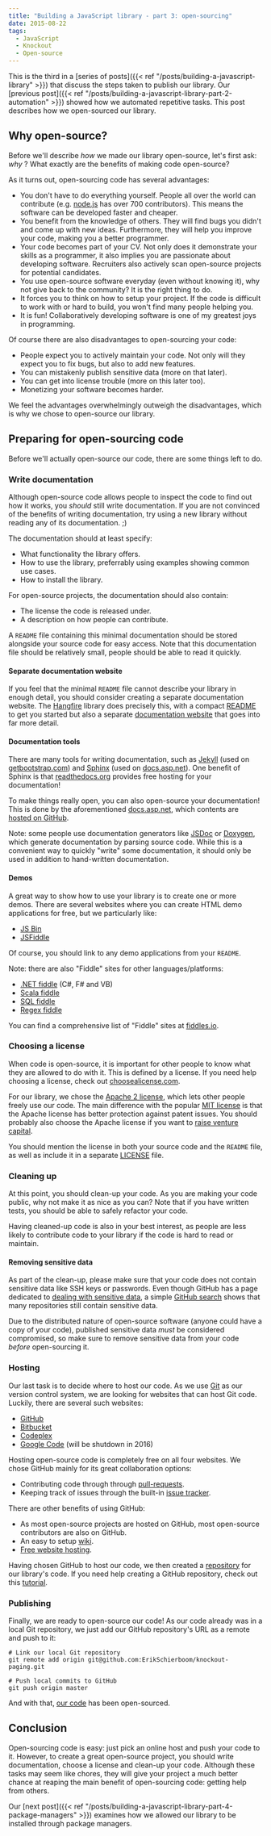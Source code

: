 ```yaml
---
title: "Building a JavaScript library - part 3: open-sourcing"
date: 2015-08-22
tags: 
  - JavaScript
  - Knockout
  - Open-source
---
```


This is the third in a [series of posts]({{< ref "/posts/building-a-javascript-library" >}}) that discuss the steps taken to publish our library. Our [previous post]({{< ref "/posts/building-a-javascript-library-part-2-automation" >}}) showed how we automated repetitive tasks. This post describes how we open-sourced our library.

## Why open-source?

Before we'll describe *how* we made our library open-source, let's first ask: *why* ? What exactly are the benefits of making code open-source?

As it turns out, open-sourcing code has several advantages:

- You don't have to do everything yourself. People all over the world can contribute (e.g. [node.js](https://github.com/nodejs/node) has over 700 contributors). This means the software can be developed faster and cheaper.
- You benefit from the knowledge of others. They will find bugs you didn't and come up with new ideas. Furthermore, they will help you improve your code, making you a better programmer.
- Your code becomes part of your CV. Not only does it demonstrate your skills as a programmer, it also implies you are passionate about developing software. Recruiters also actively scan open-source projects for potential candidates.
- You use open-source software everyday (even without knowing it), why not give back to the community? It is the right thing to do. 
- It forces you to think on how to setup your project. If the code is difficult to work with or hard to build, you won't find many people helping you.
- It is fun! Collaboratively developing software is one of my greatest joys in programming.

Of course there are also disadvantages to open-sourcing your code:

- People expect you to actively maintain your code. Not only will they expect you to fix bugs, but also to add new features.
- You can mistakenly publish sensitive data (more on that later).
- You can get into license trouble (more on this later too).
- Monetizing your software becomes harder.

We feel the advantages overwhelmingly outweigh the disadvantages, which is why we chose to open-source our library.

## Preparing for open-sourcing code

Before we'll actually open-source our code, there are some things left to do.

### Write documentation 

Although open-source code allows people to inspect the code to find out how it works, you *should* still write documentation. If you are not convinced of the benefits of writing documentation, try using a new library without reading any of its documentation. ;)

The documentation should at least specify:

- What functionality the library offers.
- How to use the library, preferrably using examples showing common use cases.
- How to install the library.

For open-source projects, the documentation should also contain:

- The license the code is released under.
- A description on how people can contribute.

A `README` file containing this minimal documentation should be stored alongside your source code for easy access. Note that this documentation file should be relatively small, people should be able to read it quickly. 

#### Separate documentation website

If you feel that the minimal `README` file cannot describe your library in enough detail, you should consider creating a separate documentation website. The [Hangfire](https://github.com/HangfireIO/Hangfire) library does precisely this, with a compact [README](https://github.com/HangfireIO/Hangfire/blob/master/README.md) to get you started but also a separate [documentation website](http://docs.hangfire.io/en/latest/) that goes into far more detail.

#### Documentation tools

There are many tools for writing documentation, such as [Jekyll](http://jekyllrb.com/) (used on [getbootstrap.com](http://getbootstrap.com/)) and [Sphinx](http://sphinx-doc.org/) (used on [docs.asp.net](http://docs.asp.net/en/latest/)). One benefit of Sphinx is that [readthedocs.org](https://readthedocs.org/) provides free hosting for your documentation!

To make things really open, you can also open-source your documentation! This is done by the aforementioned [docs.asp.net](http://docs.asp.net/en/latest/), which contents are [hosted on GitHub](https://github.com/aspnet/Docs).

Note: some people use documentation generators like [JSDoc](https://github.com/jsdoc3/jsdoc) or [Doxygen](http://www.stack.nl/~dimitri/doxygen/), which generate documentation by parsing source code. While this is a convenient way to quickly "write" some documentation, it should only be used in addition to hand-written documentation.

#### Demos

A great way to show how to use your library is to create one or more demos. There are several websites where you can create HTML demo applications for free, but we particularly like:

- [JS Bin](http://jsbin.com/)
- [JSFiddle](http://jsfiddle.net/)

Of course, you should link to any demo applications from your `README`.

Note: there are also "Fiddle" sites for other languages/platforms:

- [.NET fiddle](https://dotnetfiddle.net/) (C#, F# and VB)
- [Scala fiddle](http://scalafiddle.net/console)
- [SQL fiddle](http://sqlfiddle.com/)
- [Regex fiddle](http://refiddle.com/)

You can find a comprehensive list of "Fiddle" sites at [fiddles.io](https://fiddles.io/).

### Choosing a license

When code is open-source, it is important for other people to know what they are allowed to do with it. This is defined by a license. If you need help choosing a license, check out [choosealicense.com](http://choosealicense.com/). 

For our library, we chose the [Apache 2 license](http://choosealicense.com/licenses/apache-2.0/), which lets other people freely use our code. The main difference with the popular [MIT license](http://choosealicense.com/licenses/mit/) is that the Apache license has better protection against patent issues. You should probably also choose the Apache license if you want to [raise venture capital](http://tomtunguz.com/open-source-exits-by-license/). 

 You should mention the license in both your source code and the `README` file, as well as include it in a separate [LICENSE](https://github.com/ErikSchierboom/knockout-paging/blob/master/LICENSE) file.

### Cleaning up

At this point, you should clean-up your code. As you are making your code public, why not make it as nice as you can? Note that if you have written tests, you should be able to safely refactor your code.

Having cleaned-up code is also in your best interest, as people are less likely to contribute code to your library if the code is hard to read or maintain.

#### Removing sensitive data

As part of the clean-up, please make sure that your code does not contain sensitive data like SSH keys or passwords. Even though GitHub has a page dedicated to [dealing with sensitive data](https://help.github.com/articles/remove-sensitive-data/), a simple [GitHub search](https://github.com/search?p=2&q=rackspace_api_key&ref=searchresults&type=Code) shows that many repositories still contain sensitive data.

Due to the distributed nature of open-source software (anyone could have a copy of your code), published sensitive data *must* be considered compromised, so make sure to remove sensitive data from your code *before* open-sourcing it.

### Hosting

Our last task is to decide where to host our code. As we use [Git](https://git-scm.com/) as our version control system, we are looking for websites that can host Git code. Luckily, there are several such websites:

- [GitHub](https://github.com/)
- [Bitbucket](https://bitbucket.org/)
- [Codeplex](http://www.codeplex.com/)
- [Google Code](https://code.google.com/) (will be shutdown in 2016)

Hosting open-source code is completely free on all four websites. We chose GitHub mainly for its great collaboration options:

- Contributing code through through [pull-requests](https://help.github.com/articles/using-pull-requests/).
- Keeping track of issues through the built-in [issue tracker](https://help.github.com/articles/about-issues/). 

There are other benefits of using GitHub:

- As most open-source projects are hosted on GitHub, most open-source contributors are also on GitHub.
- An easy to setup [wiki](https://help.github.com/articles/about-github-wikis/).
- [Free website hosting](https://pages.github.com/).

Having chosen GitHub to host our code, we then created a [repository](https://github.com/ErikSchierboom/knockout-paging) for our library's code. If you need help creating a GitHub repository, check out this [tutorial](https://help.github.com/articles/create-a-repo/).

### Publishing

Finally, we are ready to open-source our code! As our code already was in a local Git repository, we just add our GitHub repository's URL as a remote and push to it:

```
# Link our local Git repository
git remote add origin git@github.com:ErikSchierboom/knockout-paging.git

# Push local commits to GitHub
git push origin master
```

And with that, [our code](https://github.com/ErikSchierboom/knockout-paging) has been open-sourced.

## Conclusion

Open-sourcing code is easy: just pick an online host and push your code to it. However, to create a great open-source project, you should write documentation, choose a license and clean-up your code. Although these tasks may seem like chores, they will give your project a much better chance at reaping the main benefit of open-sourcing code: getting help from others.

Our [next post]({{< ref "/posts/building-a-javascript-library-part-4-package-managers" >}}) examines how we allowed our library to be installed through package managers.